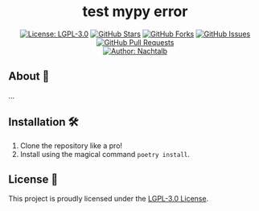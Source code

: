 <!-- markdownlint-disable MD033 -->
<!-- markdownlint-disable MD013 -->
<h1 align="center">test mypy error</h1>
<p align="center">
  <a href="https://github.com/Nachtalb/test_mypy_error/blob/master/LICENSE"><img src="https://img.shields.io/badge/License-LGPLv3-blue.svg" alt="License: LGPL-3.0"></a>
  <a href="https://github.com/Nachtalb/test_mypy_error/stargazers"><img src="https://img.shields.io/github/stars/Nachtalb/test_mypy_error?style=social" alt="GitHub Stars"></a>
  <a href="https://github.com/Nachtalb/test_mypy_error/network/members"><img src="https://img.shields.io/github/forks/Nachtalb/test_mypy_error?style=social" alt="GitHub Forks"></a>
  <a href="https://github.com/Nachtalb/test_mypy_error/issues"><img src="https://img.shields.io/github/issues/Nachtalb/test_mypy_error" alt="GitHub Issues"></a>
  <a href="https://github.com/Nachtalb/test_mypy_error/pulls"><img src="https://img.shields.io/github/issues-pr/Nachtalb/test_mypy_error" alt="GitHub Pull Requests"></a>
  <br>
  <a href="https://github.com/Nachtalb"><img src="https://img.shields.io/badge/Author-Nachtalb-1f425f.svg" alt="Author: Nachtalb"></a>
</p>
<!-- markdownlint-enable MD013-->

## About 🌟

...

## Installation 🛠️

1. Clone the repository like a pro!
2. Install using the magical command `poetry install`.

## License 📄

This project is proudly licensed under the
[LGPL-3.0 License](https://licenses.nachtalb.io/#lgpl-3.0).
